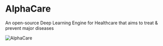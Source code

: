 # AlphaCare
An open-source Deep Learning Engine for Healthcare that aims to treat &amp; prevent major diseases

![AlphaCare](https://imgur.com/0b0809cc-09a3-4e20-a19d-0ad0fd765643)

